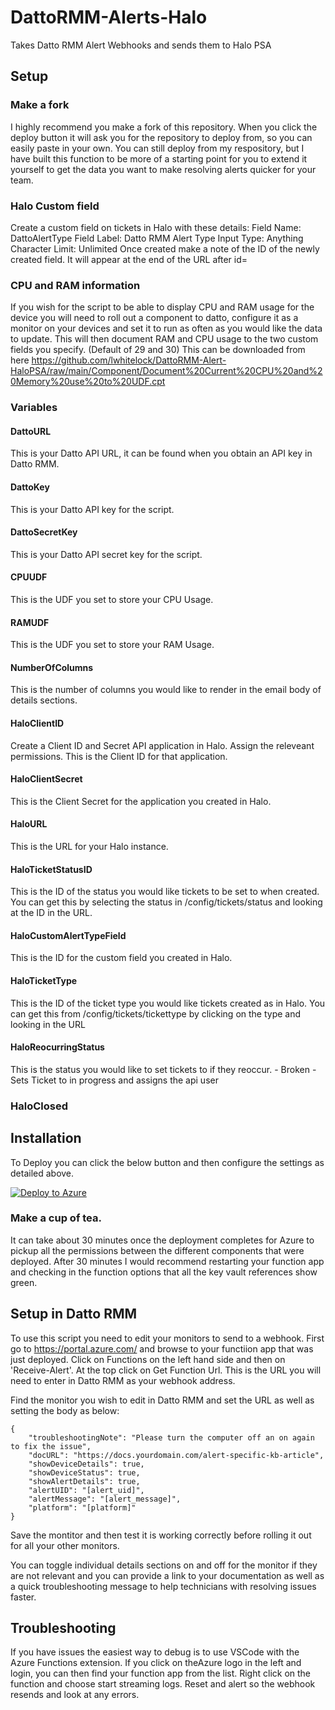 # DattoRMM-Alerts-Halo
Takes Datto RMM Alert Webhooks and sends them to Halo PSA

## Setup
### Make a fork
I highly recommend you make a fork of this repository. When you click the deploy button it will ask you for the repository to deploy from, so you can easily paste in your own. You can still deploy from my respository, but I have built this function to be more of a starting point for you to extend it yourself to get the data you want to make resolving alerts quicker for your team.

### Halo Custom field
Create a custom field on tickets in Halo with these details:
Field Name: DattoAlertType
Field Label: Datto RMM Alert Type
Input Type: Anything
Character Limit: Unlimited
Once created make a note of the ID of the newly created field. It will appear at the end of the URL after id=

### CPU and RAM information
If you wish for the script to be able to display CPU and RAM usage for the device you will need to roll out a component to datto, configure it as a monitor on your devices and set it to run as often as you would like the data to update.
This will then document RAM and CPU usage to the two custom fields you specify. (Default of 29 and 30)
This can be downloaded from here https://github.com/lwhitelock/DattoRMM-Alert-HaloPSA/raw/main/Component/Document%20Current%20CPU%20and%20Memory%20use%20to%20UDF.cpt

### Variables
#### DattoURL
This is your Datto API URL, it can be found when you obtain an API key in Datto RMM.

#### DattoKey
This is your Datto API key for the script.

#### DattoSecretKey
This is your Datto API secret key for the script.

#### CPUUDF
This is the UDF you set to store your CPU Usage.

#### RAMUDF
This is the UDF you set to store your RAM Usage.

#### NumberOfColumns
This is the number of columns you would like to render in the email body of details sections.

#### HaloClientID
Create a Client ID and Secret API application in Halo. Assign the releveant permissions. This is the Client ID for that application.

#### HaloClientSecret
This is the Client Secret for the application you created in Halo.

#### HaloURL
This is the URL for your Halo instance.

#### HaloTicketStatusID
This is the ID of the status you would like tickets to be set to when created. You can get this by selecting the status in /config/tickets/status and looking at the ID in the URL.

#### HaloCustomAlertTypeField
This is the ID for the custom field you created in Halo.

#### HaloTicketType
This is the ID of the ticket type you would like tickets created as in Halo. You can get this from /config/tickets/tickettype by clicking on the type and looking in the URL

#### HaloReocurringStatus
This is the status you would like to set tickets to if they reoccur. - Broken - Sets Ticket to in progress and assigns the api user

### HaloClosed

## Installation
To Deploy you can click the below button and then configure the settings as detailed above.

[![Deploy to Azure](https://aka.ms/deploytoazurebutton)](https://portal.azure.com/#create/Microsoft.Template/uri/https%3a%2f%2fraw.githubusercontent.com%2flwhitelock%2fDattoRMM-Alert-HaloPSA%2fmain%2fDeployment%2fAzureDeployment.json)

### Make a cup of tea.
It can take about 30 minutes once the deployment completes for Azure to pickup all the permissions between the different components that were deployed. After 30 minutes I would recommend restarting your function app and checking in the function options that all the key vault references show green.

## Setup in Datto RMM
To use this script you need to edit your monitors to send to a webhook.
First go to https://portal.azure.com/ and browse to your functiion app that was just deployed.
Click on Functions on the left hand side and then on 'Receive-Alert'.
At the top click on Get Function Url. This is the URL you will need to enter in Datto RMM as your webhook address.

Find the monitor you wish to edit in Datto RMM and set the URL as well as setting the body as below:
```
{
    "troubleshootingNote": "Please turn the computer off an on again to fix the issue",
    "docURL": "https://docs.yourdomain.com/alert-specific-kb-article",
    "showDeviceDetails": true,
    "showDeviceStatus": true,
    "showAlertDetails": true,
    "alertUID": "[alert_uid]",
    "alertMessage": "[alert_message]",
    "platform": "[platform]"
}
```

Save the montitor and then test it is working correctly before rolling it out for all your other monitors.

You can toggle individual details sections on and off for the monitor if they are not relevant and you can provide a link to your documentation as well as a quick troubleshooting message to help technicians with resolving issues faster.

## Troubleshooting 
If you have issues the easiest way to debug is to use VSCode with the Azure Functions extension. If you click on theAzure logo in the left and login, you can then find your function app from the list. Right click on the function and choose start streaming logs. Reset and alert so the webhook resends and look at any errors.
